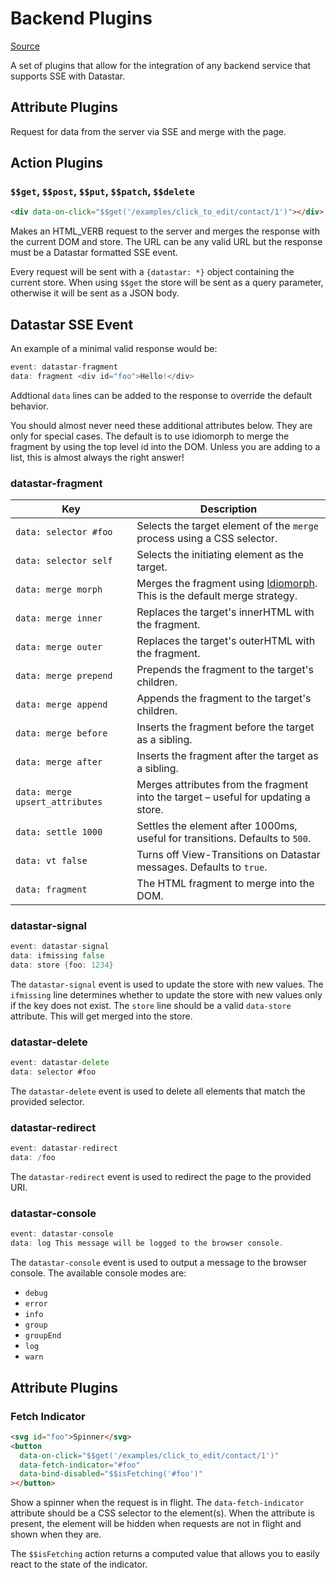 # Backend Plugins

[Source](https://github.com/delaneyj/datastar/blob/main/packages/library/src/lib/plugins/backend.ts)

A set of plugins that allow for the integration of any backend service that supports SSE with Datastar.

## Attribute Plugins

Request for data from the server via SSE and merge with the page.

## Action Plugins

### `$$get`, `$$post`, `$$put`, `$$patch`, `$$delete`

```html
<div data-on-click="$$get('/examples/click_to_edit/contact/1')"></div>
```

Makes an HTML_VERB request to the server and merges the response with the current DOM and store. The URL can be any valid URL but the response must be a Datastar formatted SSE event.

Every request will be sent with a `{datastar: *}` object containing the current store. When using `$$get` the store will be sent as a query parameter, otherwise it will be sent as a JSON body.

## Datastar SSE Event

An example of a minimal valid response would be:

```go
event: datastar-fragment
data: fragment <div id="foo">Hello!</div>
```

Addtional `data` lines can be added to the response to override the default behavior.

<div class="alert alert-warning">
  <iconify-icon icon="material-symbols:warning-rounded"></iconify-icon>
  <p>
  You should almost never need these additional attributes below. They are only for special cases.
  The default is to use idiomorph to merge the fragment by using the top level id into the DOM.
  Unless you are adding to a list, this is almost always the right answer!
  </p>
</div>

### datastar-fragment

| Key                             | Description                             |
| ------------------------------- | --------------------------------------- |
| `data: selector #foo`           | Selects the target element of the `merge` process using a CSS selector. |
| `data: selector self`           | Selects the initiating element as the target. |
| `data: merge morph`             | Merges the fragment using [Idiomorph](https://github.com/bigskysoftware/idiomorph). This is the default merge strategy. |
| `data: merge inner`             | Replaces the target's innerHTML with the fragment. |
| `data: merge outer`             | Replaces the target's outerHTML with the fragment. |
| `data: merge prepend`           | Prepends the fragment to the target's children. |
| `data: merge append`            | Appends the fragment to the target's children. |
| `data: merge before`            | Inserts the fragment before the target as a sibling. |
| `data: merge after`             | Inserts the fragment after the target as a sibling. |
| `data: merge upsert_attributes` | Merges attributes from the fragment into the target – useful for updating a store. |
| `data: settle 1000`             | Settles the element after 1000ms, useful for transitions. Defaults to `500`. |
| `data: vt false`                | Turns off View-Transitions on Datastar messages. Defaults to `true`. |
| `data: fragment`                | The HTML fragment to merge into the DOM. |

### datastar-signal

```go
event: datastar-signal
data: ifmissing false
data: store {foo: 1234}
```

The `datastar-signal` event is used to update the store with new values. The `ifmissing` line determines whether to update the store with new values only if the key does not exist. The `store` line should be a valid `data-store` attribute. This will get merged into the store.

### datastar-delete

```go
event: datastar-delete
data: selector #foo
```

The `datastar-delete` event is used to delete all elements that match the provided selector.

### datastar-redirect

```go
event: datastar-redirect
data: /foo
```

The `datastar-redirect` event is used to redirect the page to the provided URI.

### datastar-console

```go
event: datastar-console
data: log This message will be logged to the browser console.
```

The `datastar-console` event is used to output a message to the browser console. The available console modes are:
- `debug`
- `error`
- `info`
- `group`
- `groupEnd`
- `log`
- `warn`

## Attribute Plugins

### Fetch Indicator

```html
<svg id="foo">Spinner</svg>
<button
  data-on-click="$$get('/examples/click_to_edit/contact/1')"
  data-fetch-indicator="#foo"
  data-bind-disabled="$$isFetching('#foo')"
></button>
```

Show a spinner when the request is in flight. The `data-fetch-indicator` attribute should be a CSS selector to the element(s). When the attribute is present, the element will be hidden when requests are not in flight and shown when they are.

The `$$isFetching` action returns a computed value that allows you to easily react to the state of the indicator.

